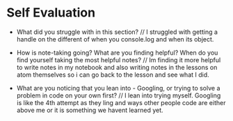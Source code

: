 # Self Evaluation

- What did you struggle with in this section?
// I struggled with getting a handle on the different of when you console.log and when its object.

- How is note-taking going? What are you finding helpful? When do you find yourself taking the most helpful notes?
// Im finding it more helpful to write notes in my notebook and also writing notes in
the lessons on atom themselves so i can go back to the lesson and see what I did.

- What are you noticing that you lean into - Googling, or trying to solve a problem in code on your own first?
// I lean into trying myself.  Googling is like the 4th attempt as they ling and ways other people code are either above me or it is something we havent learned yet.
